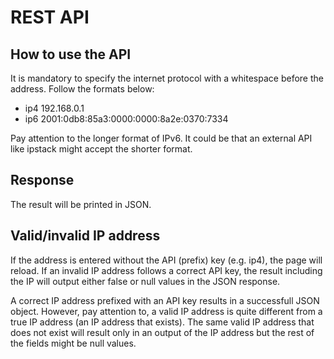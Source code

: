 # REST API

## How to use the API

It is mandatory to specify the internet protocol with a whitespace before the address. Follow the formats below:

* ip4 192.168.0.1
* ip6 2001:0db8:85a3:0000:0000:8a2e:0370:7334

Pay attention to the longer format of IPv6. It could be that an external API like ipstack might accept the shorter format.

## Response

The result will be printed in JSON.

## Valid/invalid IP address

If the address is entered without the API (prefix) key (e.g. ip4), the page will reload. If an invalid IP address follows a correct API key, the result including the IP will output either false or null values in the JSON response.

A correct IP address prefixed with an API key results in a successfull JSON object. However, pay attention to, a valid IP address is quite different from a true IP address (an IP address that exists). The same valid IP address that does not exist will result only in an output of the IP address but the rest of the fields might be null values.